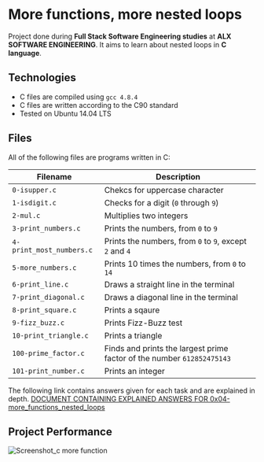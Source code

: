 # More functions, more nested loops

Project done during **Full Stack Software Engineering studies** at **ALX SOFTWARE ENGINEERING**. It aims to learn about nested loops in **C language**.

## Technologies
* C files are compiled using `gcc 4.8.4`
* C files are written according to the C90 standard
* Tested on Ubuntu 14.04 LTS

## Files
All of the following files are programs written in C:

| Filename | Description |
| -------- | ----------- |
| `0-isupper.c` | Chekcs for uppercase character |
| `1-isdigit.c` | Checks for a digit (`0` through `9`) |
| `2-mul.c` | Multiplies two integers |
| `3-print_numbers.c` | Prints the numbers, from `0` to `9` |
| `4-print_most_numbers.c` | Prints the numbers, from `0` to `9`, except `2` and `4` |
| `5-more_numbers.c` | Prints 10 times the numbers, from `0` to `14` |
| `6-print_line.c` | Draws a straight line in the terminal |
| `7-print_diagonal.c` | Draws a diagonal line in the terminal |
| `8-print_square.c` | Prints a sqaure |
| `9-fizz_buzz.c` | Prints Fizz-Buzz test |
| `10-print_triangle.c` | Prints a triangle |
| `100-prime_factor.c` | Finds and prints the largest prime factor of the number `612852475143` |
| `101-print_number.c` | Prints an integer |

The following link contains answers given for each task and  are explained in depth.
<a href="https://docs.google.com/document/d/1cF7TXd21t_eWzr07g6RLaAncYNuOvbpgJ_-6D6lcy7s/edit?usp=sharing">DOCUMENT CONTAINING EXPLAINED ANSWERS FOR 0x04-more_functions_nested_loops </a> 

## Project Performance
![Screenshot_c more function](https://github.com/warimap/alx-low_level_programming/assets/123955570/53d68efe-1706-4da6-ae53-0168597db912)

